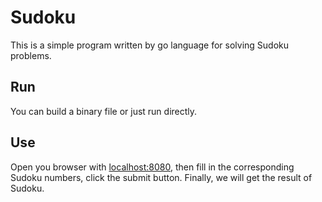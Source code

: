 # Sudoku
This is a simple program written by go language for solving Sudoku problems.

## Run
You can build a binary file or just run directly.

## Use
Open you browser with <localhost:8080>, then fill in the corresponding Sudoku numbers, click the submit button. Finally, we will get the result of Sudoku.
